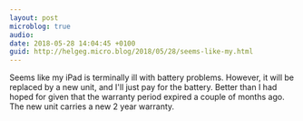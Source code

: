 ```yaml
---
layout: post
microblog: true
audio: 
date: 2018-05-28 14:04:45 +0100
guid: http://helgeg.micro.blog/2018/05/28/seems-like-my.html
---
```

Seems like my iPad is terminally ill with battery problems. However, it will be replaced by a new unit, and I'll just pay for the battery. Better than I had hoped for given that the warranty period expired a couple of months ago. The new unit carries a new 2 year warranty. 
